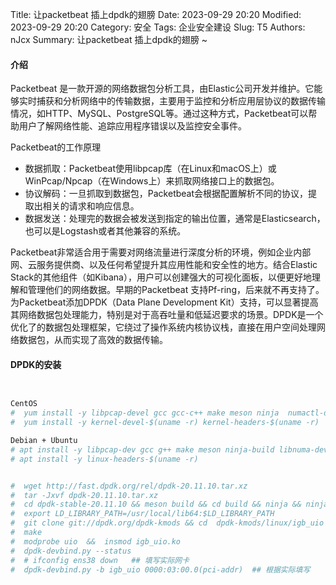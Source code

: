 Title: 让packetbeat 插上dpdk的翅膀
Date: 2023-09-29 20:20
Modified: 2023-09-29 20:20
Category: 安全
Tags: 企业安全建设
Slug: T5
Authors: nJcx
Summary: 让packetbeat 插上dpdk的翅膀 ~


#### 介绍

Packetbeat 是一款开源的网络数据包分析工具，由Elastic公司开发并维护。它能够实时捕获和分析网络中的传输数据，主要用于监控和分析应用层协议的数据传输情况，如HTTP、MySQL、PostgreSQL等。通过这种方式，Packetbeat可以帮助用户了解网络性能、追踪应用程序错误以及监控安全事件。

Packetbeat的工作原理

- 数据抓取：Packetbeat使用libpcap库（在Linux和macOS上）或WinPcap/Npcap（在Windows上）来抓取网络接口上的数据包。
- 协议解码：一旦抓取到数据包，Packetbeat会根据配置解析不同的协议，提取出相关的请求和响应信息。
- 数据发送：处理完的数据会被发送到指定的输出位置，通常是Elasticsearch，也可以是Logstash或者其他兼容的系统。


Packetbeat非常适合用于需要对网络流量进行深度分析的环境，例如企业内部网、云服务提供商、以及任何希望提升其应用性能和安全性的地方。结合Elastic Stack的其他组件（如Kibana），用户可以创建强大的可视化面板，以便更好地理解和管理他们的网络数据。早期的Packetbeat 支持Pf-ring，后来就不再支持了。为Packetbeat添加DPDK（Data Plane Development Kit）支持，可以显著提高其网络数据包处理能力，特别是对于高吞吐量和低延迟要求的场景。DPDK是一个优化了的数据包处理框架，它绕过了操作系统内核协议栈，直接在用户空间处理网络数据包，从而实现了高效的数据传输。



#### DPDK的安装 

 
 ```bash
 
 
 CentOS
#  yum install -y libpcap-devel gcc gcc-c++ make meson ninja  numactl-devel  numactl  net-tools pciutils
#  yum install -y kernel-devel-$(uname -r) kernel-headers-$(uname -r)

Debian + Ubuntu
# apt install -y libpcap-dev gcc g++ make meson ninja-build libnuma-dev numactl net-tools pciutils
# apt install -y linux-headers-$(uname -r)


#  wget http://fast.dpdk.org/rel/dpdk-20.11.10.tar.xz
#  tar -Jxvf dpdk-20.11.10.tar.xz
#  cd dpdk-stable-20.11.10 && meson build && cd build && ninja && ninja install
#  export LD_LIBRARY_PATH=/usr/local/lib64:$LD_LIBRARY_PATH
#  git clone git://dpdk.org/dpdk-kmods && cd  dpdk-kmods/linux/igb_uio
#  make
#  modprobe uio  &&  insmod igb_uio.ko
#  dpdk-devbind.py --status
#  # ifconfig ens38 down   ## 填写实际网卡
#  dpdk-devbind.py -b igb_uio 0000:03:00.0(pci-addr)  ## 根据实际填写

```